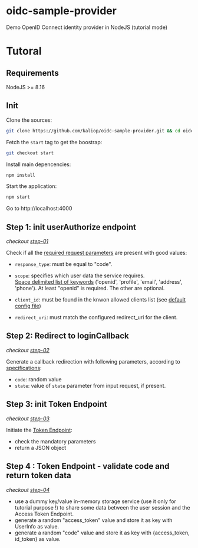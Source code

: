 # oidc-sample-provider
Demo OpenID Connect identity provider in NodeJS (tutorial mode)

# Tutoral

## Requirements

NodeJS >= 8.16

## Init

Clone the sources:
```bash
git clone https://github.com/kaliop/oidc-sample-provider.git && cd oidc-sample-provider
```

Fetch the `start` tag to get the boostrap:
```bash
git checkout start
```

Install main depencencies:
```bash
npm install
```

Start the application:
```bash
npm start
```

Go to http://localhost:4000

## Step 1: init userAuthorize endpoint

*checkout [step-01](https://github.com/kaliop/oidc-sample-provider/commit/2b6bc99dd6f934a077b55a7dab843da887bf61b9)*

Check if all the [required request parameters](https://openid.net/specs/openid-connect-core-1_0.html#AuthRequest) are present with good values:

* `response_type`: must be equal to "code".

* `scope`: specifies which user data the service requires. <br>
[Space delimited list of keywords](https://openid.net/specs/openid-connect-core-1_0.html#ScopeClaims) ('openid', 'profile', 'email', 'address', 'phone'). At least "openid" is required. The other are optional.

* `client_id`: must be found in the knwon allowed clients list (see [default config file](./config.js))

* `redirect_uri`: must match the configured redirect_uri for the client.

## Step 2: Redirect to loginCallback

*checkout [step-02](https://github.com/kaliop/oidc-sample-provider/commit/63c1966ec2ec7b4af8d08a77e116af041e8c9f4e)*

Generate a callback redirection with following parameters, according to [specifications](https://openid.net/specs/openid-connect-core-1_0.html#AuthResponse):

* `code`: random value
* `state`: value of `state` parameter from input request, if present.

## Step 3: init Token Endpoint

*checkout [step-03](https://github.com/kaliop/oidc-sample-provider/commit/d5e06f35cd40819f95bde9d8ab36f9359b30d812)*

Initiate the [Token Endpoint](https://openid.net/specs/openid-connect-core-1_0.html#TokenEndpoint):
* check the mandatory parameters
* return a JSON object

## Step 4 : Token Endpoint - validate code and return token data

*checkout [step-04](https://github.com/kaliop/oidc-sample-provider/commit/fa8ba4a2dc496ac34bb85346b18a05c12c188508)*

* use a dummy key/value in-memory storage service (use it only for tutorial purpose !) to share some data between the user session and the Access Token Endpoint.
* generate a random "access_token" value and store it as key with UserInfo as value.
* generate a random "code" value and store it as key with {access_token, id_token} as value.
